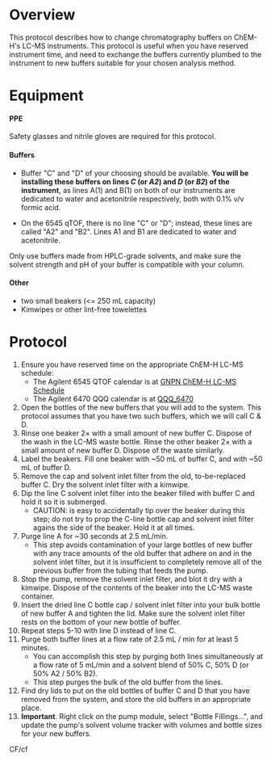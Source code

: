 # Overview

This protocol describes how to change chromatography buffers on ChEM-H's LC-MS instruments.  This protocol is useful when you have reserved instrument time, and need to exchange the buffers currently plumbed to the instrument to new buffers suitable for your chosen analysis method.

# Equipment
#### PPE
Safety glasses and nitrile gloves are required for this protocol.

#### Buffers
* Buffer "C" and "D" of your choosing should be available.  **You will be installing these buffers on lines *C* (or *A2*) and *D* (or *B2*) of the instrument**, as lines A(1) and B(1) on both of our instruments are dedicated to water and acetonitrile respectively, both with 0.1% v/v formic acid.  

* On the 6545 qTOF, there is no line "C" or "D"; instead, these lines are called "A2" and "B2".  Lines A1 and B1 are dedicated to water and acetonitrile.

Only use buffers made from HPLC-grade solvents, and make sure the solvent strength and pH of your buffer is compatible with your column.

#### Other
* two small beakers (<= 250 mL capacity)
* Kimwipes or other lint-free towelettes

# Protocol
1. Ensure you have reserved time on the appropriate ChEM-H LC-MS schedule:
	* The Agilent 6545 QTOF calendar is at [GNPN ChEM-H LC-MS Schedule](https://calendar.google.com/calendar/embed?src=gnpn.chemh.lc.ms%40gmail.com&ctz=America/Los_Angeles)
	* The Agilent 6470 QQQ calendar is at [QQQ_6470](https://calendar.google.com/calendar/embed?src=3eic0r8c6jmtdf9e350dg8cl74%40group.calendar.google.com&ctz=America/Los_Angeles)
2. Open the bottles of the new buffers that you will add to the system.  This protocol assumes that you have two such buffers, which we will call C & D.  
3. Rinse one beaker 2&times; with a small amount of new buffer C.  Dispose of the wash in the LC-MS waste bottle.  Rinse the other beaker 2&times; with a small amount of new buffer D.  Dispose of the waste similarly.
4. Label the beakers.  Fill one beaker with ~50 mL of buffer C, and with ~50 mL of buffer D.
5. Remove the cap and solvent inlet filter from the old, to-be-replaced buffer C.  Dry the solvent inlet filter with a kimwipe.
6. Dip the line C solvent inlet filter into the beaker filled with buffer C and hold it so it is submerged.
	* CAUTION: is easy to accidentally tip over the beaker during this step; do not try to prop the C-line bottle cap and solvent inlet filter agains the side of the beaker.  Hold it at all times.
7. Purge line A for ~30 seconds at 2.5 mL/min.
	* This step avoids contamination of your large bottles of new buffer with any trace amounts of the old buffer that adhere on and in the solvent inlet filter, but it is insufficient to completely remove all of the previous buffer from the tubing that feeds the pump.
8. Stop the pump, remove the solvent inlet filter, and blot it dry with a kimwipe.  Dispose of the contents of the beaker into the LC-MS waste container.
9. Insert the dried line C bottle cap / solvent inlet filter into your bulk bottle of new buffer A and tighten the lid.  Make sure the solvent inlet filter rests on the bottom of your new bottle of buffer.
10. Repeat steps 5-10 with line D instead of line C.
11. Purge both buffer lines at a flow rate of 2.5 mL / min for at least 5 minutes.
	* You can accomplish this step by purging both lines simultaneously at a flow rate of 5 mL/min and a solvent blend of 50% C, 50% D (or 50% A2 / 50% B2).
	* This step purges the bulk of the old buffer from the lines.
12. Find dry lids to put on the old bottles of buffer C and D that you have removed from the system, and store the old buffers in an appropriate place.
13. **Important**.  Right click on the pump module, select "Bottle Fillings...", and update the pump's solvent volume tracker with volumes and bottle sizes for your new buffers.

CF/cf